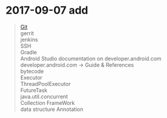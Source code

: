 # 2017-09-07 add
> [Git](https://git-scm.com/book/zh/v1/%E8%B5%B7%E6%AD%A5)  
> gerrit  
> jenkins  
> SSH  
> Gradle  
> Android Studio documentation on developer.android.com  
> developer.android.com -> Guide & References  
> bytecode  
> Executor  
> ThreadPoolExecutor  
> FutureTask  
> java.util.concurrent  
> Collection FrameWork  
> data structure
> Annotation 